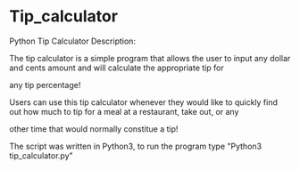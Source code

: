 # Tip_calculator
Python Tip Calculator
Description:

The tip calculator is a simple program that allows the user to input any dollar and cents amount and will calculate the appropriate tip for 

any tip percentage!

Users can use this tip calculator whenever they would like to quickly find out how much to tip for a meal at a restaurant, take out, or any 

other time that would normally constitue a tip!

The script was written in Python3, to run the program type "Python3 tip_calculator.py"